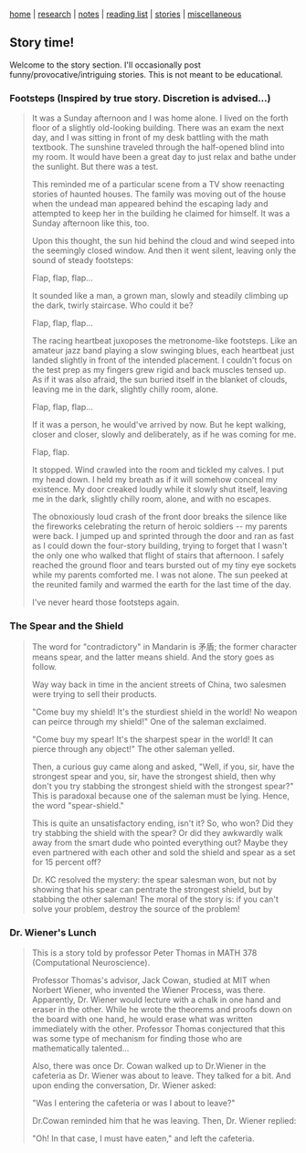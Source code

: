 [home](./index.html)  |  [research](./research.html)  |  [notes](./notes.html)  |  [reading list](./reading_list.html)  |  [stories](./story.html)  |  [miscellaneous](./miscellaneous.html)

## Story time!

Welcome to the story section. I'll occasionally post funny/provocative/intriguing stories. This is not meant to be educational.


### Footsteps (Inspired by true story. Discretion is advised...)
> It was a Sunday afternoon and I was home alone. I lived on the forth floor of a slightly old-looking building. There was an exam the next day, and I was sitting in front of my desk battling with the math textbook. The sunshine traveled through the half-opened blind into my room. It would have been a great day to just relax and bathe under the sunlight. But there was a test.
> 
> This reminded me of a particular scene from a TV show reenacting stories of haunted houses. The family was moving out of the house when the undead man appeared behind the escaping lady and attempted to keep her in the building he claimed for himself. It was a Sunday afternoon like this, too. 
> 
> Upon this thought, the sun hid behind the cloud and wind seeped into the seemingly closed window. And then it went silent, leaving only the sound of steady footsteps:
> 
> Flap, flap, flap...
> 
> It sounded like a man, a grown man, slowly and steadily climbing up the dark, twirly staircase. Who could it be?
> 
> Flap, flap, flap...
>
> The racing heartbeat juxoposes the metronome-like footsteps. Like an amateur jazz band playing a slow swinging blues, each heartbeat just landed slightly in front of the intended placement. I couldn't focus on the test prep as my fingers grew rigid and back muscles tensed up. As if it was also afraid, the sun buried itself in the blanket of clouds, leaving me in the dark, slightly chilly room, alone. 
> 
> Flap, flap, flap...
> 
> If it was a person, he would've arrived by now. But he kept walking, closer and closer, slowly and deliberately, as if he was coming for me. 
> 
> Flap, flap.
> 
> It stopped. Wind crawled into the room and tickled my calves. I put my head down. I held my breath as if it will somehow conceal my existence. My door creaked loudly while it slowly shut itself, leaving me in the dark, slightly chilly room, alone, and with no escapes.
> 
> The obnoxiously loud crash of the front door breaks the silence like the fireworks celebrating the return of heroic soldiers -- my parents were back. I jumped up and sprinted through the door and ran as fast as I could down the four-story building, trying to forget that I wasn't the only one who walked that flight of stairs that afternoon. I safely reached the ground floor and tears bursted out of my tiny eye sockets while my parents comforted me. I was not alone. The sun peeked at the reunited family and warmed the earth for the last time of the day.
> 
> I've never heard those footsteps again.


### The Spear and the Shield
> The word for "contradictory" in Mandarin is 矛盾; the former character means spear, and the latter means shield. And the story goes as follow.
> 
> Way way back in time in the ancient streets of China, two salesmen were trying to sell their products. 
> 
> "Come buy my shield! It's the sturdiest shield in the world! No weapon can peirce through my shield!" One of the saleman exclaimed.
> 
> "Come buy my spear! It's the sharpest spear in the world! It can pierce through any object!" The other saleman yelled.
> 
> Then, a curious guy came along and asked, "Well, if you, sir, have the strongest spear and you, sir, have the strongest shield, then why don't you try stabbing the strongest shield with the strongest spear?" This is paradoxal because one of the saleman must be lying. Hence, the word "spear-shield." 
> 
> This is quite an unsatisfactory ending, isn't it? So, who won? Did they try stabbing the shield with the spear? Or did they awkwardly walk away from the smart dude who pointed everything out? Maybe they even partnered with each other and sold the shield and spear as a set for 15 percent off? 
> 
> Dr. KC resolved the mystery: the spear salesman won, but not by showing that his spear can pentrate the strongest shield, but by stabbing the other saleman! The moral of the story is: if you can't solve your problem, destroy the source of the problem! 


### Dr. Wiener's Lunch
> This is a story told by professor Peter Thomas in MATH 378 (Computational Neuroscience).
> 
> Professor Thomas's advisor, Jack Cowan, studied at MIT when Norbert Wiener, who invented the Wiener Process, was there. Apparently, Dr. Wiener would lecture with a  chalk in one hand and eraser in the other. While he wrote the theorems and proofs down on the board with one hand, he would erase what was written immediately with the other. Professor Thomas conjectured that this was some type of mechanism for finding those who are mathematically talented...
> 
> Also, there was once Dr. Cowan walked up to Dr.Wiener in the cafeteria as Dr. Wiener was about to leave. They talked for a bit. And upon ending the conversation, Dr. Wiener asked:
> 
> "Was I entering the cafeteria or was I about to leave?"
> 
> Dr.Cowan reminded him that he was leaving. Then, Dr. Wiener replied:
> 
> "Oh! In that case, I must have eaten," and left the cafeteria.
